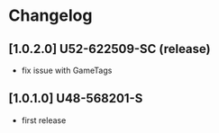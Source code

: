 # Changelog

## [1.0.2.0] U52-622509-SC (release)
- fix issue with GameTags

## [1.0.1.0] U48-568201-S
- first release

